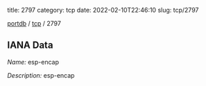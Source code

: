 title: 2797
category: tcp
date: 2022-02-10T22:46:10
slug: tcp/2797

[portdb](/) / [tcp](/category/tcp.html) / 2797


## IANA Data

_Name:_ esp-encap

_Description:_ esp-encap

